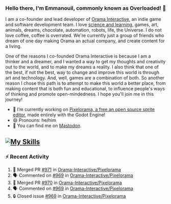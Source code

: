 ### Hello there, I'm Emmanouil, commonly known as Overloaded! 👋
I am a co-founder and lead developer of [Orama Interactive](https://www.oramainteractive.com/), an indie game and software development team. I love [science and learning](https://github.com/OverloadedOrama/KnowledgeBase), games, art, animals, dreams, chocolate, automation, robots, life, the Universe. I do not love coffee, coffee is overrated. We're currently just a group of friends who dream of one day making Orama an actual company, and create content for a living.

One of the reasons I co-founded Orama Interactive is because I am a thinker and a dreamer, and I wanted a way to get my thoughts and creativity out to the world, and to make my dreams a reality. I also think that one of the best, if not the best, way to change and improve this world is through art and technology. And, well, games are a combination of both. So another reason I chose this path is to attempt to make this world a better place, from making content that is both fun and educational, to influence people's ways of thinking and promote open-mindedness. I hope you'll join me in this journey!

- 🔭 I’m currently working on [Pixelorama, a free an open source sprite editor](https://github.com/Orama-Interactive/Pixelorama), made entirely with the Godot Engine!
- 😄 Pronouns: he/him
- 🐘 You can find me on <a rel="me" href="https://mastodon.social/@Overloaded">Mastodon</a>.

[![My Skills](https://skillicons.dev/icons?i=godot,py,cpp,cs,git,linux,html)](https://skillicons.dev)
---

### :zap: Recent Activity

<!--START_SECTION:activity-->
1. 🎉 Merged PR [#971](https://github.com/Orama-Interactive/Pixelorama/pull/971) in [Orama-Interactive/Pixelorama](https://github.com/Orama-Interactive/Pixelorama)
2. 🗣 Commented on [#969](https://github.com/Orama-Interactive/Pixelorama/issues/969#issuecomment-1881458869) in [Orama-Interactive/Pixelorama](https://github.com/Orama-Interactive/Pixelorama)
3. 🎉 Merged PR [#970](https://github.com/Orama-Interactive/Pixelorama/pull/970) in [Orama-Interactive/Pixelorama](https://github.com/Orama-Interactive/Pixelorama)
4. 🗣 Commented on [#969](https://github.com/Orama-Interactive/Pixelorama/issues/969#issuecomment-1881446693) in [Orama-Interactive/Pixelorama](https://github.com/Orama-Interactive/Pixelorama)
5. 🔒 Closed issue [#969](https://github.com/Orama-Interactive/Pixelorama/issues/969) in [Orama-Interactive/Pixelorama](https://github.com/Orama-Interactive/Pixelorama)
<!--END_SECTION:activity-->

<!--
**OverloadedOrama/OverloadedOrama** is a ✨ _special_ ✨ repository because its `README.md` (this file) appears on your GitHub profile.

Here are some ideas to get you started:

- 👯 I’m looking to collaborate on ...
- 🤔 I’m looking for help with ...
- 💬 Ask me about ...
- 📫 How to reach me: ...
- ⚡ Fun fact: ...
-->
